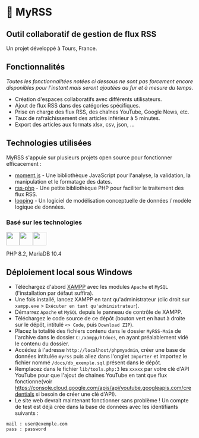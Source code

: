 # 📰 MyRSS

## Outil collaboratif de gestion de flux RSS

Un projet développé à Tours, France.

## Fonctionnalités

_Toutes les fonctionnalitées notées ci dessous ne sont pas forcement encore disponibles pour l'instant mais seront ajoutées au fur et à mesure du temps._

- Création d'espaces collaboratifs avec différents utilisateurs.
- Ajout de flux RSS dans des catégories spécifiques.
- Prise en charge des flux RSS, des chaînes YouTube, Google News, etc.
- Taux de rafraîchissement des articles inférieur à 5 minutes.
- Export des articles aux formats xlsx, csv, json, ...

## Technologies utilisées

MyRSS s'appuie sur plusieurs projets open source pour fonctionner efficacement :

- [moment.js](https://github.com/moment/moment/) - Une bibliothèque JavaScript pour l'analyse, la validation, la manipulation et le formatage des dates.
- [rss-php](https://github.com/dg/rss-php) - Une petite bibliothèque PHP pour faciliter le traitement des flux RSS.
- [looping](https://www.looping-mcd.fr/) - Un logiciel de modélisation conceptuelle de données / modèle logique de données.

### Basé sur les technologies

<div style="display:flex;">
  <img src="https://upload.wikimedia.org/wikipedia/commons/3/31/Webysther_20160423_-_Elephpant.svg" height="36">
  <img src="https://d1.awsstatic.com/logos/partners/MariaDB_Logo.d8a208f0a889a8f0f0551b8391a065ea79c54f3a.png" height="36">
  <img src="https://upload.wikimedia.org/wikipedia/commons/9/99/Unofficial_JavaScript_logo_2.svg" height="36">
</div>

PHP 8.2, MariaDB 10.4

## Déploiement local sous Windows

- Téléchargez d'abord [XAMPP](https://www.apachefriends.org/fr/index.html) avec les modules `Apache` et `MySQL` (l'installation par défaut suffira).
- Une fois installé, lancez XAMPP en tant qu'administrateur (clic droit sur `xampp.exe` > `Exécuter en tant qu'administrateur`).
- Démarrez `Apache` et `MySQL` depuis le panneau de contrôle de XAMPP.
- Téléchargez le code source de ce dépôt (bouton vert en haut à droite sur le dépôt, intitulé `<> Code`, puis `Download ZIP`).
- Placez la totalité des fichiers contenu dans le dossier `MyRSS-Main` de l'archive dans le dossier `C:/xampp/htdocs`, en ayant préalablement vidé le contenu du dossier.
- Accédez à l'adresse `http://localhost/phpmyadmin`, créer une base de données intitulée `myrss` puis allez dans l'onglet `Importer` et importez le fichier nommé `/docs/db_exemple.sql` présent dans le dépôt.
- Remplacez dans le fichier `lib/tools.php:3` les `xxxxx` par votre clé d'API YouTube pour que l'ajout de chaines YouTube en tant que flux fonctionne(voir https://console.cloud.google.com/apis/api/youtube.googleapis.com/credentials si besoin de créer une clé d'API).
- Le site web devrait maintenant fonctionner sans problème ! Un compte de test est déjà crée dans la base de données avec les identifiants suivants :
```
mail : user@exemple.com
pass : password
```